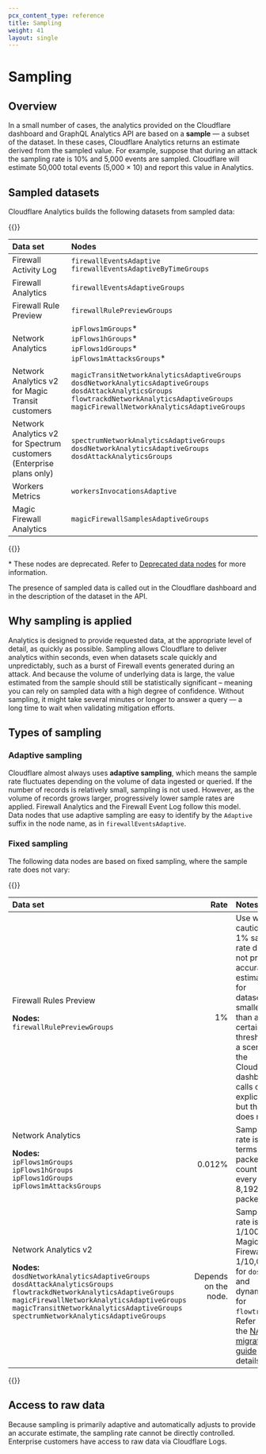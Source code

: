 ```yaml
---
pcx_content_type: reference
title: Sampling
weight: 41
layout: single
---
```


# Sampling

## Overview

In a small number of cases, the analytics provided on the Cloudflare dashboard and GraphQL Analytics API are based on a **sample** — a subset of the dataset. In these cases, Cloudflare Analytics returns an estimate derived from the sampled value. For example, suppose that during an attack the sampling rate is 10% and 5,000 events are sampled. Cloudflare will estimate 50,000 total events (5,000 × 10) and report this value in Analytics.

## Sampled datasets

Cloudflare Analytics builds the following datasets from sampled data:

{{<table-wrap>}}

| Data set                                                                      | Nodes                                                                                                                                                                                                                      |
| :---------------------------------------------------------------------------- | :------------------------------------------------------------------------------------------------------------------------------------------------------------------------------------------------------------------------- |
| Firewall Activity Log                                                         | `firewallEventsAdaptive` `firewallEventsAdaptiveByTimeGroups`                                                                                                                                                              |
| Firewall Analytics                                                            | `firewallEventsAdaptiveGroups`                                                                                                                                                                                             |
| Firewall Rule Preview                                                         | `firewallRulePreviewGroups`                                                                                                                                                                                                |
| Network Analytics                                                             | `ipFlows1mGroups`\*<br/> `ipFlows1hGroups`\*<br/> `ipFlows1dGroups`\*<br/> `ipFlows1mAttacksGroups`\*                                                                                                                      |
| Network Analytics v2<br/> for Magic Transit customers                         | `magicTransitNetworkAnalyticsAdaptiveGroups`<br/> `dosdNetworkAnalyticsAdaptiveGroups`<br/> `dosdAttackAnalyticsGroups`<br/> `flowtrackdNetworkAnalyticsAdaptiveGroups`<br/> `magicFirewallNetworkAnalyticsAdaptiveGroups` |
| Network Analytics v2<br/> for Spectrum customers<br/> (Enterprise plans only) | `spectrumNetworkAnalyticsAdaptiveGroups`<br/> `dosdNetworkAnalyticsAdaptiveGroups`<br/> `dosdAttackAnalyticsGroups`                                                                                                        |
| Workers Metrics                                                               | `workersInvocationsAdaptive`                                                                                                                                                                                               |
| Magic Firewall Analytics                                                      | `magicFirewallSamplesAdaptiveGroups`                                                                                                                                                                                       |

{{</table-wrap>}}

\* These nodes are deprecated. Refer to [Deprecated data nodes](/analytics/graphql-api/features/data-sets/#deprecated-data-nodes) for more information.

The presence of sampled data is called out in the Cloudflare dashboard and in the description of the dataset in the API.

## Why sampling is applied

Analytics is designed to provide requested data, at the appropriate level of detail, as quickly as possible. Sampling allows Cloudflare to deliver analytics within seconds, even when datasets scale quickly and unpredictably, such as a burst of Firewall events generated during an attack. And because the volume of underlying data is large, the value estimated from the sample should still be statistically significant – meaning you can rely on sampled data with a high degree of confidence. Without sampling, it might take several minutes or longer to answer a query — a long time to wait when validating mitigation efforts.

## Types of sampling

### Adaptive sampling

Cloudflare almost always uses **adaptive sampling**, which means the sample rate fluctuates depending on the volume of data ingested or queried. If the number of records is relatively small, sampling is not used. However, as the volume of records grows larger, progressively lower sample rates are applied. Firewall Analytics and the Firewall Event Log follow this model. Data nodes that use adaptive sampling are easy to identify by the `Adaptive` suffix in the node name, as in `firewallEventsAdaptive`.

### Fixed sampling

The following data nodes are based on fixed sampling, where the sample rate does not vary:

{{<table-wrap>}}

| Data set                                                                                                                                                                                                                                                                                                                     |                 Rate | Notes                                                                                                                                                                                                                       |
| :--------------------------------------------------------------------------------------------------------------------------------------------------------------------------------------------------------------------------------------------------------------------------------------------------------------------------- | -------------------: | :-------------------------------------------------------------------------------------------------------------------------------------------------------------------------------------------------------------------------- |
| Firewall Rules Preview<br /><p><b>Nodes:</b><br />`firewallRulePreviewGroups`</p>                                                                                                                                                                                                                                            |                   1% | Use with caution. A 1% sample rate does not provide accurate estimates for datasets smaller than a certain threshold, a scenario the Cloudflare dashboard calls out explicitly but the API does not.                        |
| Network Analytics<br /><p><b>Nodes:</b><br />`ipFlows1mGroups`<br />`ipFlows1hGroups`<br />`ipFlows1dGroups`<br />`ipFlows1mAttacksGroups`</p>                                                                                                                                                                               |               0.012% | Sampling rate is in terms of packet count (1 of every 8,192 packets).                                                                                                                                                       |
| Network Analytics v2<br /><p><b>Nodes:</b><br />`dosdNetworkAnalyticsAdaptiveGroups`<br />`dosdAttackAnalyticsGroups`<br />`flowtrackdNetworkAnalyticsAdaptiveGroups`<br />`magicFirewallNetworkAnalyticsAdaptiveGroups`<br />`magicTransitNetworkAnalyticsAdaptiveGroups`<br />`spectrumNetworkAnalyticsAdaptiveGroups`</p> | Depends on the node. | Sample rate is 1/100 for Magic Firewall, 1/10,000 for `dosd`, and dynamic for `flowtrackd`. Refer to the [NAv2 migration guide](/analytics/graphql-api/migration-guides/network-analytics-v2/#node-comparison) for details. |

{{</table-wrap>}}

## Access to raw data

Because sampling is primarily adaptive and automatically adjusts to provide an accurate estimate, the sampling rate cannot be directly controlled. Enterprise customers have access to raw data via Cloudflare Logs.

